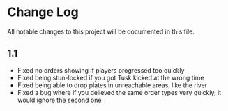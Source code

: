 # Change Log
All notable changes to this project will be documented in this file.

## 1.1
- Fixed no orders showing if players progressed too quickly
- Fixed being stun-locked if you got Tusk kicked at the wrong time
- Fixed being able to drop plates in unreachable areas, like the river
- Fixed a bug where if you delieved the same order types very quickly, it would ignore the second one